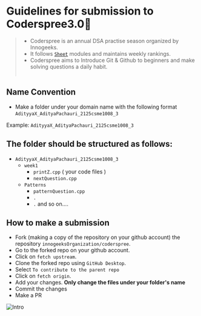 # Guidelines for submission to Coderspree3.0🎃

> - Coderspree is an annual DSA practise season organized by Innogeeks.
> - It follows  [`Sheet`](https://innogeeks.in) modules and maintains weekly rankings.
> - Coderspree aims to Introduce Git & Github to beginners and make solving questions a daily habit.
<br> &nbsp;
## Name Convention

- Make a folder under your domain name with the following format `AdityyaX_AdityaPachauri_2125csme1008_3`

Example: `AdityyaX_AdityaPachauri_2125csme1008_3`

## The folder should be structured as follows:

- `AdityyaX_AdityaPachauri_2125csme1008_3`
  - `week1`
    - `printZ.cpp` ( your code files )
    - `nextQuestion.cpp`
  - `Patterns`
    - `patternQuestion.cpp`
    - `.`
    - `.`
and so on....

## How to make a submission

- Fork (making a copy of the repository on your github account) the repository `innogeeksOrganization/coderspree`.
- Go to the forked repo on your github account.
- Click on `fetch upstream`.
- Clone the forked repo using `GitHub Desktop`.
- Select `To contribute to the parent repo`
- Click on `fetch origin`.
- Add your changes. **Only change the files under your folder's name** 
- Commit the changes
- Make a PR

![Intro](link)
